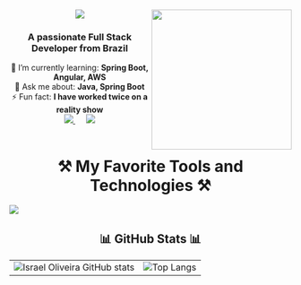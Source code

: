 

<!-- Título principal com animação de digitação -->
<h1 align="center">
  <img src="https://readme-typing-svg.herokuapp.com?font=Fira+Code&weight=600&size=27&pause=1000&center=true&vCenter=true&multiline=true&random=false&width=500&height=90&lines=System.out.print(%22Hi+There!+%F0%9F%91%8B;I'm+Israel+Oliveira+%F0%9F%91%A8%F0%9F%8F%BF%E2%80%8D%F0%9F%92%BB)" />

<!-- Descrição -->
<img align="right" src="https://media.tenor.com/y6HKvDu42NkAAAAi/technologist-desktop.gif" width="250px">
<h3 align="center">
  A passionate Full Stack Developer from Brazil
</h3>

<div align="center">
  🌱 I’m currently learning: <strong>Spring Boot, Angular, AWS</strong><br/>
  💬 Ask me about: <strong>Java, Spring Boot</strong><br/>
  ⚡ Fun fact: <strong>I have worked twice on a reality show</strong>
  
</div>
<div align="center">
    <span style="margin-right: 20px;">
        <a href="mailto:israeloliveiracontact@gmail.com">
            <img src="https://img.shields.io/badge/Gmail-333333?style=for-the-badge&logo=gmail&logoColor=red" />
        </a>
      </span>
    </span>
    <span>
        <a href="https://www.linkedin.com/in/israeloliveiradev/" target="_blank">
            <img src="https://img.shields.io/badge/LinkedIn-0077B5?style=for-the-badge&logo=linkedin&logoColor=white" />
        </a>
    </span>
</div>

</a>
<!-- Tabela para badges de Languages and Tools -->
</br><h1 align=center>⚒️ My Favorite Tools and Technologies ⚒️</h1>
  <a href="https://skillicons.dev">
    <img src="https://skillicons.dev/icons?i=java,js,python,ts,c,angular,flask,flutter,react,spring,bootstrap,cassandra,mysql,postgres,redis,aws,css,docker,eclipse,git,github,html,linux,nodejs,notion,postman,pycharm,vercel,vscode,windows" />
  </a>
</p>
 

</table>
<!-- Estatísticas do GitHub -->
<h2 align="center">  📊 GitHub Stats 📊</br></h2>

<table align="center">
  <tr>
    <td><img src="https://github-readme-stats.vercel.app/api?username=israeloliveiradev&show_icons=true&theme=transparent" alt="Israel Oliveira GitHub stats"></td>
    <td><img src="https://github-readme-stats.vercel.app/api/top-langs/?username=israeloliveiradev&layout=compact&theme=transparent" alt="Top Langs"></td>
  </tr>
</table>
